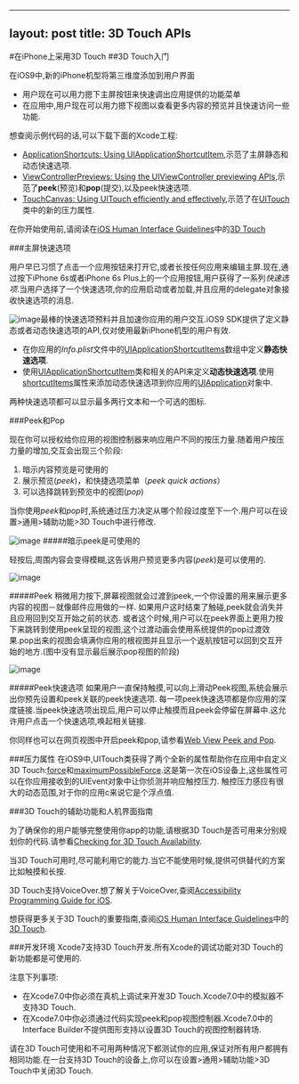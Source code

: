
---
layout: post
title: 3D Touch APIs
---


#在iPhone上采用3D Touch
##3D Touch入门  

在iOS9中,新的iPhone机型将第三维度添加到用户界面  

* 用户现在可以用力摁下主屏按钮来快速调出应用提供的功能菜单
* 在应用中,用户现在可以用力摁下视图以查看更多内容的预览并且快速访问一些功能.
  
想查阅示例代码的话,可以下载下面的Xcode工程:

* [ApplicationShortcuts: Using UIApplicationShortcutItem](https://developer.apple.com/library/prerelease/ios/samplecode/ApplicationShortcuts/Introduction/Intro.html#//apple_ref/doc/uid/TP40016545),示范了主屏静态和动态快速选项.
* [ViewControllerPreviews: Using the UIViewController previewing APIs](https://developer.apple.com/library/prerelease/ios/samplecode/ViewControllerPreviews/Introduction/Intro.html#//apple_ref/doc/uid/TP40016546),示范了**peek**(预览)和**pop**(提交),以及peek快速选项.
* [TouchCanvas: Using UITouch efficiently and effectively](https://developer.apple.com/library/prerelease/ios/samplecode/TouchCanvas/Introduction/Intro.html#//apple_ref/doc/uid/TP40016561),示范了在[UITouch](https://developer.apple.com/library/prerelease/ios/documentation/UIKit/Reference/UITouch_Class/index.html#//apple_ref/occ/cl/UITouch)类中的新的压力属性.  

在你开始使用前,请阅读在[iOS Human Interface Guidelines](https://developer.apple.com/library/prerelease/ios/documentation/UserExperience/Conceptual/MobileHIG/index.html#//apple_ref/doc/uid/TP40006556)中的[3D Touch](https://developer.apple.com/library/prerelease/ios/documentation/UserExperience/Conceptual/MobileHIG/3DTouch.html#//apple_ref/doc/uid/TP40006556-CH71)

###主屏快速选项
  
用户早已习惯了点击一个应用按钮来打开它,或者长按任何应用来编辑主屏.现在,通过按下iPhone 6s或者iPhone 6s Plus上的一个应用按钮,用户获得了一系列*快速选项*.当用户选择了一个快速选项,你的应用启动或者加载,并且应用的delegate对象接收快速选项的消息.

![image](https://developer.apple.com/library/prerelease/ios/documentation/UserExperience/Conceptual/Adopting3DTouchOniPhone/Art/maps_directions_home_2x.png)最棒的快速选项预料并且加速你应用的用户交互.iOS9 SDK提供了定义静态或者动态快速选项的API,仅对使用最新iPhone机型的用户有效.

* 在你应用的*Info.plist*文件中的[UIApplicationShortcutItems](https://developer.apple.com/library/prerelease/ios/documentation/General/Reference/InfoPlistKeyReference/Articles/iPhoneOSKeys.html#//apple_ref/doc/uid/TP40009252-SW36)数组中定义**静态快速选项**.
* 使用[UIApplicationShortcutItem](https://developer.apple.com/library/prerelease/ios/documentation/UIKit/Reference/UIApplicationShortcutItem_class/index.html#//apple_ref/occ/cl/UIApplicationShortcutItem)类和相关的API来定义**动态快速选项**.使用[shortcutItems](https://developer.apple.com/library/prerelease/ios/documentation/UIKit/Reference/UIApplication_Class/index.html#//apple_ref/occ/instp/UIApplication/shortcutItems)属性来添加动态快速选项到你应用的[UIApplication](https://developer.apple.com/library/prerelease/ios/documentation/UIKit/Reference/UIApplication_Class/index.html#//apple_ref/occ/cl/UIApplication)对象中.

两种快速选项都可以显示最多两行文本和一个可选的图标.

###Peek和Pop

现在你可以授权给你应用的视图控制器来响应用户不同的按压力量.随着用户按压力量的增加,交互会出现三个阶段:  



1. 暗示内容预览是可使用的  
2. 展示预览(*peek*)，和快捷选项菜单（*peek quick actions*）
3. 可以选择跳转到预览中的视图(*pop*)

当你使用*peek*和*pop*时,系统通过压力决定从哪个阶段过度至下一个.用户可以在设置>通用>辅助功能>3D Touch中进行修改.

![image](https://developer.apple.com/library/prerelease/ios/documentation/UserExperience/Conceptual/Adopting3DTouchOniPhone/Art/preview_available_2_2x.png)
#####暗示peek是可使用的

轻按后,周围内容会变得模糊,这告诉用户预览更多内容(*peek*)是可以使用的.

![image](https://developer.apple.com/library/prerelease/ios/documentation/UserExperience/Conceptual/Adopting3DTouchOniPhone/Art/peek_2x.png)

#####Peek
稍微用力按下,屏幕视图就会过渡到peek,一个你设置的用来展示更多内容的视图－就像邮件应用做的一样.
如果用户这时结束了触碰,peek就会消失并且应用回到交互开始之前的状态.
或者这个时候,用户可以在peek界面上更用力按下来跳转到使用peek呈现的视图,这个过渡动画会使用系统提供的pop过渡效果.pop出来的视图会填满你应用的根视图并且显示一个返航按钮可以回到交互开始的地方.(图中没有显示最后展示pop视图的阶段)

![image](https://developer.apple.com/library/prerelease/ios/documentation/UserExperience/Conceptual/Adopting3DTouchOniPhone/Art/peek_quick_actions_2x.png)

#####Peek快速选项
如果用户一直保持触摸,可以向上滑动Peek视图,系统会展示出你预先设置和peek关联的peek快速选项.
每一项peek快速选项都是你应用的深度链接.当peek快速选项出现后,用户可以停止触摸而且peek会停留在屏幕中.这允许用户点击一个快速选项,唤起相关链接.


你同样也可以在网页视图中开启peek和pop,请参看[Web View Peek and Pop](https://developer.apple.com/library/prerelease/ios/documentation/UserExperience/Conceptual/Adopting3DTouchOniPhone/3DTouchAPIs.html#//apple_ref/doc/uid/TP40016543-CH4-SW5).


###压力属性
在iOS9中,UITouch类获得了两个全新的属性帮助你在应用中自定义3D Touch:[force](https://developer.apple.com/library/prerelease/ios/documentation/UIKit/Reference/UITouch_Class/index.html#//apple_ref/occ/instp/UITouch/force)和[maximumPossibleForce](https://developer.apple.com/library/prerelease/ios/documentation/UIKit/Reference/UITouch_Class/index.html#//apple_ref/occ/instp/UITouch/maximumPossibleForce).这是第一次在iOS设备上,这些属性可以在你应用接收到的UIEvent对象中让你侦测并响应触控压力.
触控压力感应有很大的动态范围,对于你的应用c来说它是个浮点值.

###3D Touch的辅助功能和人机界面指南

为了确保你的用户能够完整使用你app的功能,请根据3D Touch是否可用来分别规划你的代码.请参看[Checking for 3D Touch Availability](https://developer.apple.com/library/prerelease/ios/documentation/UserExperience/Conceptual/Adopting3DTouchOniPhone/3DTouchAPIs.html#//apple_ref/doc/uid/TP40016543-CH4-SW2).

当3D Touch可用时,尽可能利用它的能力.当它不能使用时候,提供可供替代的方案比如触摸和长按.

3D Touch支持VoiceOver.想了解关于VoiceOver,查阅[Accessibility Programming Guide for iOS](https://developer.apple.com/library/prerelease/ios/documentation/UserExperience/Conceptual/iPhoneAccessibility/Introduction/Introduction.html#//apple_ref/doc/uid/TP40008785).

想获得更多关于3D Touch的重要指南,查阅[iOS Human Interface Guidelines](https://developer.apple.com/library/prerelease/ios/documentation/UserExperience/Conceptual/MobileHIG/index.html#//apple_ref/doc/uid/TP40006556)中的[3D Touch](https://developer.apple.com/library/prerelease/ios/documentation/UserExperience/Conceptual/MobileHIG/3DTouch.html#//apple_ref/doc/uid/TP40006556-CH71).

###开发环境
Xcode7支持3D Touch开发.所有Xcode的调试功能对3D Touch的新功能都是可使用的.

注意下列事项:

* 在Xcode7.0中你必须在真机上调试来开发3D Touch.Xcode7.0中的模拟器不支持3D Touch.
* 在Xcode7.0中你必须通过代码实现peek和pop视图控制器.Xcode7.0中的Interface Builder不提供图形支持以设置3D Touch的视图控制器转场.

请在3D Touch可使用和不可用两种情况下都测试你的应用,保证对所有用户都拥有相同功能.在一台支持3D Touch的设备上,你可以在设置>通用>辅助功能>3D Touch中关闭3D Touch.

